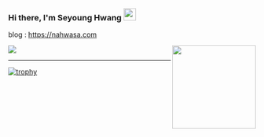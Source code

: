 ### Hi there, I'm Seyoung Hwang <img src="https://media.giphy.com/media/hvRJCLFzcasrR4ia7z/giphy.gif" width="25px">

blog : https://nahwasa.com

<!--
[![Solved.ac 프로필](http://mazassumnida.wtf/api/v2/generate_badge?boj=nahwasa)](https://solved.ac/nahwasa)
[![trophy](https://github-profile-trophy.vercel.app/?username=nahwasa&row=1&column=7)](https://github.com/ryo-ma/github-profile-trophy)
<a href="https://opgc.me/#/users/nahwasa" target="_blank"><img src="https://api.opgc.me/githubs/users/nahwasa/tag/?theme=basic" /></a>
-->
<div>
  <a href="https://solved.ac/nahwasa"><img src="http://mazassumnida.wtf/api/v2/generate_badge?boj=nahwasa"/></a>
  <img height="170" align="right" src="https://github-readme-stats.vercel.app/api?username=nahwasa&count_private=true&include_all_commits=true" />
</div>
    
---

[![trophy](https://github-profile-trophy.vercel.app/?username=nahwasa&row=1&column=7)](https://github.com/ryo-ma/github-profile-trophy)
